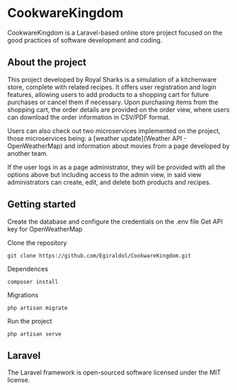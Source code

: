 # CookwareKingdom
CookwareKingdom is a Laravel-based online store project focused on the good practices of software development and coding.

## About the project
This project developed by Royal Sharks is a simulation of a kitchenware store, complete with related recipes. It offers user registration and login features, allowing users to add products to a shopping cart for future purchases or cancel them if necessary. Upon purchasing items from the shopping cart, the order details are provided on the order view, where users can download the order information in CSV/PDF format.

Users can also check out two microservices implemented on the project, those microservices being: a [weather update](Weather API - OpenWeatherMap) and information about movies from a page developed by another team.

If the user logs in as a page administrator, they will be provided with all the options above but including access to the admin view, in said view administrators can create, edit, and delete both products and recipes.

## Getting started

Create the database and configure the credentials on the .env file
Get API key for OpenWeatherMap

Clone the repository

    git clone https://github.com/Egiraldol/CookwareKingdom.git

Dependences

    composer install

Migrations

    php artisan migrate

Run the project

    php artisan serve

## Laravel

The Laravel framework is open-sourced software licensed under the MIT license.
